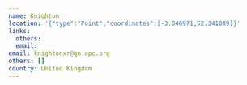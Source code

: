 ```yaml
---
name: Knighton
location: '{"type":"Point","coordinates":[-3.046971,52.341009]}'
links:
  others: 
  email: 
email: knightonxr@gn.apc.org
others: []
country: United Kingdom
---
```

